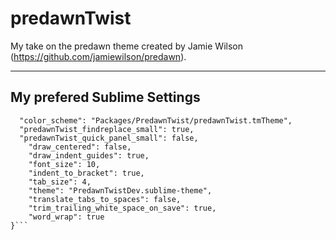 # predawnTwist
My take on the predawn theme created by Jamie Wilson (https://github.com/jamiewilson/predawn). 

---
## My prefered Sublime Settings
```{
  "color_scheme": "Packages/PredawnTwist/predawnTwist.tmTheme",
  "predawnTwist_findreplace_small": true,
  "predawnTwist_quick_panel_small": false,
	"draw_centered": false,
	"draw_indent_guides": true,
	"font_size": 10,
	"indent_to_bracket": true,
	"tab_size": 4,
	"theme": "PredawnTwistDev.sublime-theme",
	"translate_tabs_to_spaces": false,
	"trim_trailing_white_space_on_save": true,
	"word_wrap": true
}```
